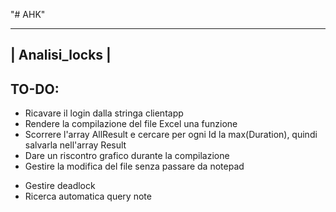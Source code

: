 "# AHK" 

 -----------------------------------------------
|                Analisi_locks                  |
 -----------------------------------------------

   TO-DO:
 ----------------------------------------------
 + Ricavare il login dalla stringa clientapp
 + Rendere la compilazione del file Excel una funzione
 + Scorrere l'array AllResult e cercare per ogni Id la max(Duration), quindi salvarla nell'array Result
 + Dare un riscontro grafico durante la compilazione
 + Gestire la modifica del file senza passare da notepad
 - Gestire deadlock
 - Ricerca automatica query note
